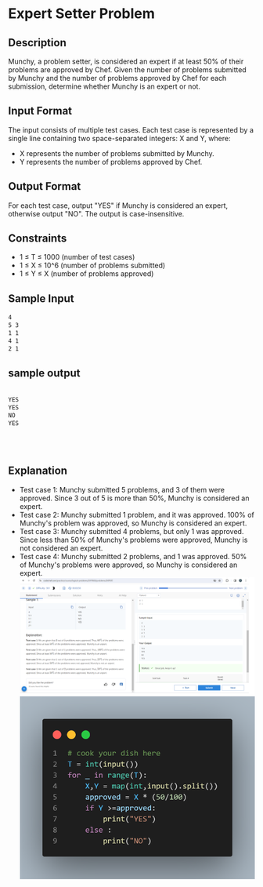 # Expert Setter Problem

## Description

Munchy, a problem setter, is considered an expert if at least 50% of their problems are approved by Chef. Given the number of problems submitted by Munchy and the number of problems approved by Chef for each submission, determine whether Munchy is an expert or not.

## Input Format

The input consists of multiple test cases. Each test case is represented by a single line containing two space-separated integers: X and Y, where:
- X represents the number of problems submitted by Munchy.
- Y represents the number of problems approved by Chef.

## Output Format

For each test case, output "YES" if Munchy is considered an expert, otherwise output "NO". The output is case-insensitive.

## Constraints

- 1 ≤ T ≤ 1000 (number of test cases)
- 1 ≤ X ≤ 10^6 (number of problems submitted)
- 1 ≤ Y ≤ X (number of problems approved)

## Sample Input
```
4
5 3
1 1
4 1
2 1

```

## sample output

```

YES
YES
NO
YES




```


## Explanation

- Test case 1: Munchy submitted 5 problems, and 3 of them were approved. Since 3 out of 5 is more than 50%, Munchy is considered an expert.
- Test case 2: Munchy submitted 1 problem, and it was approved. 100% of Munchy's problem was approved, so Munchy is considered an expert.
- Test case 3: Munchy submitted 4 problems, but only 1 was approved. Since less than 50% of Munchy's problems were approved, Munchy is not considered an expert.
- Test case 4: Munchy submitted 2 problems, and 1 was approved. 50% of Munchy's problems were approved, so Munchy is considered an expert.
![](Untitled.png)
![](code.png)
